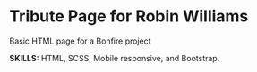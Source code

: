 # Tribute Page for Robin Williams

Basic HTML page for a Bonfire project

**SKILLS:** HTML, SCSS, Mobile responsive, and Bootstrap.
